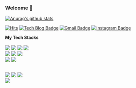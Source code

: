 ### Welcome 👋
[![Anurag's github stats](https://github-readme-stats.vercel.app/api?username=JaesungLeee)](https://github.com/anuraghazra/github-readme-stats)  

  <div align=start>
<!--   [![Anurag's github stats](https://github-readme-stats.vercel.app/api?username=JaesungLeee)](https://github.com/anuraghazra/github-readme-stats) -->

  [![Hits](https://hits.seeyoufarm.com/api/count/incr/badge.svg?url=https%3A%2F%2Fgithub.com%2FJaesungLeee)](https://hits.seeyoufarm.com)
  [![Tech Blog Badge](http://img.shields.io/badge/-Tech%20blog-black?style=flat-square&logo=github&link=https://jslee-tech.tistory.com/)](https://jslee-tech.tistory.com/)
  [![Gmail Badge](https://img.shields.io/badge/Gmail-d14836?style=flat-square&logo=Gmail&logoColor=white&link=mailto:biki0114@gmail.com)](mailto:biki0114@gmail.com)
  [![Instagram Badge](https://img.shields.io/badge/-Instagram-dd2a7b?style=flat-square&logo=instagram&logoColor=white&link=https://www.instagram.com/jdoongxx/)](https://www.instagram.com/jdoongxx/) 
	
  
  </div>
  
  **My Tech Stacks**<br><br>
<img src="https://img.shields.io/badge/Python-blue?logo=Python&logoColor=white">
<img src="https://img.shields.io/badge/Java-orange?logo=Java&logoColor=white">
<img src="https://img.shields.io/badge/C/C++-yellow?logo=C&logoColor=white">
<img src="https://img.shields.io/badge/Kotlin-0095D5?logo=Kotlin&logoColor=white">
<br>
<img src="https://img.shields.io/badge/HTML-blue?logo=html5&logoColor=white">
<img src="https://img.shields.io/badge/CSS-yellow?logo=css3&logoColor=white">
<img src="https://img.shields.io/badge/JavaScript-orange?logo=JavaScript&logoColor=white">
<br>
<img src="https://img.shields.io/badge/Django-purple?logo=Django&logoColor=white">
<img src="https://img.shields.io/badge/Firebase-blue?logo=Firebase&logoColor=white">

<br>
<img src="https://img.shields.io/badge/Android-green?logo=Android&logoColor=white">
<img src="https://img.shields.io/badge/Flutter-blue?logo=Flutter&logoColor=white">
<img src="https://img.shields.io/badge/ReactNative-61DAFB?logo=React&logoColor=white">
<br>
<img src="https://img.shields.io/badge/Cisco-blue?logo=Cisco&logoColor=white">
  


<!--
**JaesungLeee/JaesungLeee** is a ✨ _special_ ✨ repository because its `README.md` (this file) appears on your GitHub profile.

Here are some ideas to get you started:

- 🔭 I’m currently working on ...
- 🌱 I’m currently learning ...
- 👯 I’m looking to collaborate on ...
- 🤔 I’m looking for help with ...
- 💬 Ask me about ...
- 📫 How to reach me: ...
- 😄 Pronouns: ...
- ⚡ Fun fact: ...
-->
